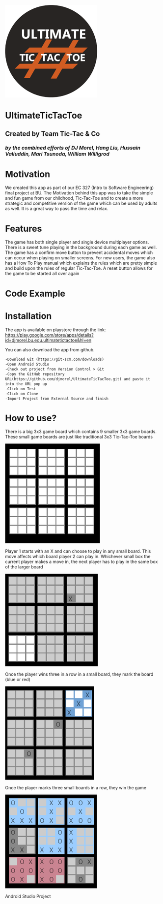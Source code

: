 <img src="https://github.com/djmorel/UltimateTicTacToe/blob/master/app/src/main/res/drawable/ultimatettt_logo_design.png" width="300">

# **UltimateTicTacToe**
## Created by Team Tic-Tac & Co
### *by the combined efforts of DJ Morel, Hang Liu, Hussain Valiuddin, Mari Tsunoda, William Willigrod*

# Motivation
We created this app as part of our EC 327 (Intro to Software Engineering) final project at BU. The Motivation behind this app was to take the simple and fun game from our childhood, Tic-Tac-Toe and to create a more strategic and competitive version of the game which can be used by adults as well. It is a great way to pass the time and relax.

# Features
The game has both single player and single device multiplayer options.
There is a sweet tune playing in the background during each game as well. 
The game has a confirm move button to prevent accidental moves which can occur when playing on smaller screens. 
For new users, the game also has a How To Play manual which explains the rules which are pretty simple and build upon the rules of regular Tic-Tac-Toe.
A reset button allows for the game to be started all over again

# Code Example

# Installation
The app is available on playstore through the link: https://play.google.com/store/apps/details?id=djmorel.bu.edu.ultimatetictactoe&hl=en

You can also download the app from github.
```
-Download Git (https://git-scm.com/downloads)
-Open Android Studio
-Check out project from Version Control > Git
-Copy the GitHub repository URL(https://github.com/djmorel/UltimateTicTacToe.git) and paste it into the URL pop up
-Click on Test
-Click on Clone
-Import Project from External Source and finish
```

# How to use?

There is a big 3x3 game board which contains 9  smaller 3x3 game boards. These small game boards are just like traditional 3x3 Tic-Tac-Toe boards

![UltimateTicTacToe](app/src/main/res/drawable/ttt1.png)

Player 1 starts with an X and can choose to play in any small board. This move affects which board player 2 can play in.
Whichever small box the current player makes a move in, the next player has to play in the same box of the larger board 

![UltimateTicTacToe](app/src/main/res/drawable/ttt2.PNG)

Once the player wins three in a row in a small board, they mark the board (blue or red)

![UltimateTicTacToe](app/src/main/res/drawable/ttt3.PNG)

Once the player marks three small boards in a row, they win the game

![UltimateTicTacToe](app/src/main/res/drawable/ttt4.PNG)


Android Studio Project
